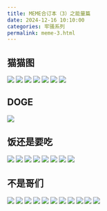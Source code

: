 ```yaml
---
title: MEME合订本（3）之能量篇
date: 2024-12-16 10:10:00
categories: 牢骚系列
permalink: meme-3.html
---
```


## 猫猫图

<img src="/blog/images/meme/猫猫碰拳.webp">
<img src="/blog/images/meme/猫猫伸手.webp">
<img src="/blog/images/meme/猫猫图.webp">
<img src="/blog/images/meme/满电猫猫.webp">
<img src="/blog/images/meme/蒜泥猫.webp">
<img src="/blog/images/meme/汤姆和鸭子.gif">
<img src="/blog/images/meme/喷猫.webp">

## DOGE

<img src="/blog/images/meme/给你薯条.webp">

## 饭还是要吃

<img src="/blog/images/meme/线粒体.webp">
<img src="/blog/images/meme/蜂蜜蛋糕的组成成分.webp">
<img src="/blog/images/meme/菜杆.webp">
<img src="/blog/images/meme/医生远离我.webp">
<img src="/blog/images/meme/闸机.webp">
<img src="/blog/images/meme/禅尼丝空腹.webp">
<img src="/blog/images/meme/咖啡是一种豆浆.webp">
<img src="/blog/images/meme/芬达海.webp">

## 不是哥们

<img src="/blog/images/meme/生日快乐.webp">
<img src="/blog/images/meme/害羞死了.webp">
<img src="/blog/images/meme/请勿投喂.webp">
<img src="/blog/images/meme/如此包装.webp">
<img src="/blog/images/meme/番茄炒你儿子.webp">
<img src="/blog/images/meme/不不不是是是.webp">
<img src="/blog/images/meme/是不是哥们.webp">
<img src="/blog/images/meme/非也兄台.webp">
<img src="/blog/images/meme/虾转.webp">
<img src="/blog/images/meme/虾射手.webp">
<img src="/blog/images/meme/海鸥为我停留吧.webp">
